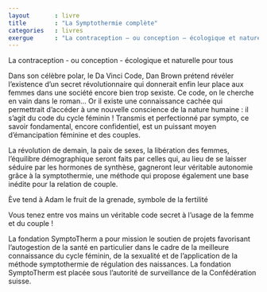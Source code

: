 ```yaml
---
layout       : livre
title        : "La Symptothermie complète"
categories   : livres
exergue      : "La contraception – ou conception – écologique et naturelle pour tous"
---
```


La contraception - ou conception - écologique et naturelle pour tous

Dans son célèbre polar, le Da Vinci Code, Dan Brown prétend révéler l’existence d’un secret révolutionnaire qui donnerait enfin leur place aux femmes dans une société encore bien trop sexiste. Ce code, on le cherche en vain dans le roman... Or il existe une connaissance cachée qui permettrait d’accéder à une nouvelle conscience de la nature humaine : il s’agit du code du cycle féminin ! Transmis et perfectionné par sympto, ce savoir fondamental, encore confidentiel, est un puissant moyen d’émancipation féminine et des couples.

La révolution de demain, la paix de sexes, la libération des femmes, l’équilibre démographique seront faits par celles qui, au lieu de se laisser séduire par les hormones de synthèse, gagneront leur véritable autonomie grâce à la symptothermie, une méthode qui propose également une base inédite pour la relation de couple.

Ève tend à Adam le fruit de la grenade, symbole de la fertilité

Vous tenez entre vos mains un véritable code secret à l’usage de la femme et du couple !

La fondation SymptoTherm a pour mission le soutien de projets favorisant l’autogestion de la santé en particulier dans le cadre de la meilleure connaissance du cycle féminin, de la sexualité et de l’application de la méthode symptothermie de régulation des naissances. La fondation SymptoTherm est placée sous l’autorité de surveillance de la Confédération suisse.
